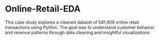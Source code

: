 # Online-Retail-EDA
This case study explores a cleaned dataset of 541,909 online retail transactions using Python. The goal was to understand customer behavior and revenue patterns through data cleaning and insightful visualizations.
